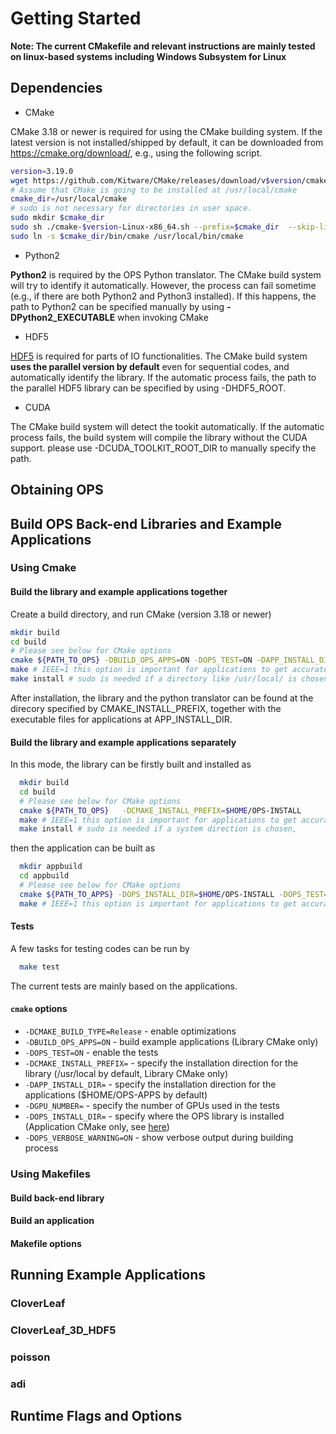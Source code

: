 # Getting Started

**Note: The current CMakefile and relevant instructions are mainly tested on linux-based systems including Windows Subsystem for Linux**

## Dependencies

  * CMake

  CMake 3.18 or newer is required for using the CMake building system. If the latest version is not installed/shipped by default, it can be downloaded from https://cmake.org/download/, e.g., using the following script.
  ```bash
  version=3.19.0
  wget https://github.com/Kitware/CMake/releases/download/v$version/cmake-$version-Linux-x86_64.sh
  # Assume that CMake is going to be installed at /usr/local/cmake
  cmake_dir=/usr/local/cmake
  # sudo is not necessary for directories in user space.
  sudo mkdir $cmake_dir
  sudo sh ./cmake-$version-Linux-x86_64.sh --prefix=$cmake_dir  --skip-license
  sudo ln -s $cmake_dir/bin/cmake /usr/local/bin/cmake
  ```

  * Python2

  **Python2** is required by the OPS Python translator. The CMake build system will try to identify it automatically. However, the process can fail sometime (e.g., if there are both Python2 and Python3 installed). If this happens, the path to Python2 can be specified manually by using **-DPython2_EXECUTABLE** when invoking CMake

  * HDF5

  [HDF5](https://www.hdfgroup.org/solutions/hdf5) is required for parts of IO functionalities. The CMake build system **uses the parallel version by default** even for sequential codes, and automatically identify the library. If the automatic process fails, the path to the parallel HDF5 library can be specified by using -DHDF5_ROOT.

  * CUDA

  The CMake build system will detect the tookit automatically. If the automatic process fails, the build system will compile the library without the CUDA support.  please use -DCUDA_TOOLKIT_ROOT_DIR to manually specify the path.

<!-- 1. Set up environmental variables:

  * `CUDA_PATH` - Installation directory of CUDA, usually `/usr/local/cuda` (to build CUDA libs and applications, only needed if CUDA cannot be found in standard locations, or to enable OpenCL)
  * `MPI_HOME` - Installation directory of MPI (to build MPI based distributed memory libs and applications) only needed if MPI not installed in standard locations
  * `HDF5_ROOT` - Installation directory of HDF5 (to support HDF5 based File I/O) if HDF5 not installed in standard location -->

## Obtaining OPS

## Build OPS Back-end Libraries and Example Applications
### Using Cmake
#### Build the library and example applications together

  Create a build directory, and run CMake (version 3.18 or newer)
  ```bash
  mkdir build
  cd build
  # Please see below for CMake options
  cmake ${PATH_TO_OPS} -DBUILD_OPS_APPS=ON -DOPS_TEST=ON -DAPP_INSTALL_DIR=$HOME/OPS-APP -DCMAKE_INSTALL_PREFIX=$HOME/OPS-INSTALL -DGPU_NUMBER=1
  make # IEEE=1 this option is important for applications to get accurate results
  make install # sudo is needed if a directory like /usr/local/ is chosen.
  ```
After installation, the library and the python translator can be found at the direcory specified by CMAKE_INSTALL_PREFIX, together with the executable files for applications at APP_INSTALL_DIR.

####  Build the library and example applications separately

In this mode, the library can be firstly built and installed as

```bash
  mkdir build
  cd build
  # Please see below for CMake options
  cmake ${PATH_TO_OPS}   -DCMAKE_INSTALL_PREFIX=$HOME/OPS-INSTALL
  make # IEEE=1 this option is important for applications to get accurate results
  make install # sudo is needed if a system direction is chosen,
  ```
then the application can be built as

```bash
  mkdir appbuild
  cd appbuild
  # Please see below for CMake options
  cmake ${PATH_TO_APPS} -DOPS_INSTALL_DIR=$HOME/OPS-INSTALL -DOPS_TEST=ON -DAPP_INSTALL_DIR=$HOME/OPS-APP -DGPU_NUMBER=1
  make # IEEE=1 this option is important for applications to get accurate results
  ```
#### Tests

A few tasks for testing codes can be run by
```bash
  make test
  ```
The current tests are mainly based on the applications.
#### `cmake` options

  * `-DCMAKE_BUILD_TYPE=Release` - enable optimizations
  * `-DBUILD_OPS_APPS=ON` - build example applications (Library CMake only)
  * `-DOPS_TEST=ON` - enable the tests
  * `-DCMAKE_INSTALL_PREFIX=` - specify the installation direction for the library (/usr/local by default, Library CMake only)
  * `-DAPP_INSTALL_DIR=` - specify the installation direction for the applications ($HOME/OPS-APPS by default)
  * `-DGPU_NUMBER=` - specify the number of GPUs used in the tests
  * `-DOPS_INSTALL_DIR=` - specify where the OPS library is installed (Application CMake only, see [here](#build-the-library-and-example-applications-separately))
  * `-DOPS_VERBOSE_WARNING=ON` - show verbose output during building process
  <!-- * `-DHDF5_PREFER_PARALLEL=ON` - build using parallel HDF5, rather than serial HDF5 libraries -->
  <!-- * `-DBUILD_OPS_FROTRAN=ON` - enable building OPS Fortran libraries. -->

### Using Makefiles
#### Build back-end library
#### Build an application
#### Makefile options

## Running Example Applications
### CloverLeaf
### CloverLeaf_3D_HDF5
### poisson
### adi

## Runtime Flags and Options
